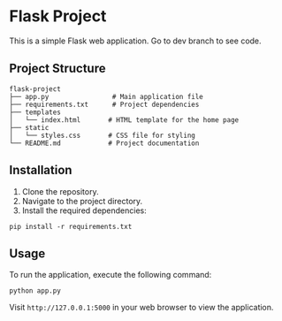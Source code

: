 # Flask Project

This is a simple Flask web application.
Go to dev branch to see code.

## Project Structure

```
flask-project
├── app.py                # Main application file
├── requirements.txt      # Project dependencies
├── templates
│   └── index.html       # HTML template for the home page
├── static
│   └── styles.css       # CSS file for styling
└── README.md            # Project documentation
```

## Installation

1. Clone the repository.
2. Navigate to the project directory.
3. Install the required dependencies:

```
pip install -r requirements.txt
```

## Usage

To run the application, execute the following command:

```
python app.py
```

Visit `http://127.0.0.1:5000` in your web browser to view the application.
